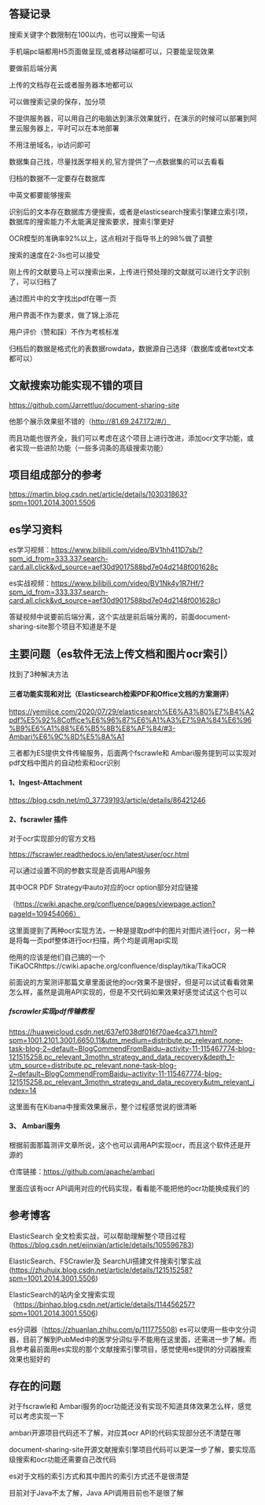 ## 答疑记录

搜索关键字个数限制在100以内，也可以搜索一句话

手机端pc端都用H5页面做呈现,或者移动端都可以，只要能呈现效果

要做前后端分离

上传的文档存在云或者服务器本地都可以

可以做搜索记录的保存，加分项

不提供服务器，可以用自己的电脑达到演示效果就行，在演示的时候可以部署到阿里云服务器上，平时可以在本地部署

不用注册域名，ip访问即可

数据集自己找，尽量找医学相关的,官方提供了一点数据集的可以去看看

归档的数据不一定要存在数据库

中英文都要能够搜索

识别后的文本存在数据库方便搜索，或者是elasticsearch搜索引擎建立索引项，数据库的搜索能力不太能满足搜索要求，搜索引擎更好

OCR模型的准确率92%以上，这点相对于指导书上的98%做了调整

搜索的速度在2-3s也可以接受

刚上传的文献要马上可以搜索出来，上传进行预处理的文献就可以进行文字识别了，可以归档了

通过图片中的文字找出pdf在哪一页

用户界面不作为要求，做了锦上添花

用户评价（赞和踩）不作为考核标准

归档后的数据是格式化的表数据rowdata，数据源自己选择（数据库或者text文本都可以）

## 文献搜索功能实现不错的项目

https://github.com/Jarrettluo/document-sharing-site

他那个展示效果挺不错的（http://81.69.247.172/#/）

而且功能也很齐全，我们可以考虑在这个项目上进行改进，添加ocr文字功能，或者实现一些进阶功能（一些多词条的高级搜索功能）

## 项目组成部分的参考

https://martin.blog.csdn.net/article/details/103031863?spm=1001.2014.3001.5506

## es学习资料

es学习视频：https://www.bilibili.com/video/BV1hh411D7sb/?spm_id_from=333.337.search-card.all.click&vd_source=aef30d9017588bd7e04d2148f001628c

es实战视频：https://www.bilibili.com/video/BV1Nk4y1R7Hf/?spm_id_from=333.337.search-card.all.click&vd_source=aef30d9017588bd7e04d2148f001628c)

答疑视频中说要前后端分离，这个实战是前后端分离的，前面document-sharing-site那个项目不知道是不是

## 主要问题（es软件无法上传文档和图片ocr索引）

找到了3种解决方法

#### 三者功能实现和对比（Elasticsearch检索PDF和Office文档的方案测评）

https://yemilice.com/2020/07/29/elasticsearch%E6%A3%80%E7%B4%A2pdf%E5%92%8Coffice%E6%96%87%E6%A1%A3%E7%9A%84%E6%96%B9%E6%A1%88%E6%B5%8B%E8%AF%84/#3-Ambari%E6%9C%8D%E5%8A%A1

三者都为ES提供文件传输服务，后面两个fscrawle和 Ambari服务提到可以实现对pdf文档中图片的自动检索和ocr识别

#### 1、Ingest-Attachment

https://blog.csdn.net/m0_37739193/article/details/86421246

#### 2、fscrawler 插件

对于ocr实现部分的官方文档

https://fscrawler.readthedocs.io/en/latest/user/ocr.html

可以通过设置不同的参数实现是否调用API服务

其中OCR PDF Strategy中auto对应的ocr option部分对应链接

（https://cwiki.apache.org/confluence/pages/viewpage.action?pageId=109454066）

这里面提到了两种ocr实现方法，一种是提取pdf中的图片对图片进行ocr，另一种是将每一页pdf整体进行ocr扫描，两个均是调用api实现

他用的应该是他们自己搞的一个TiKaOCRhttps://cwiki.apache.org/confluence/display/tika/TikaOCR

前面说的方案测评那篇文章里面说他的ocr效果不是很好，但是可以试试看看效果怎么样，虽然是调用API实现的，但是不交代码如果效果好感觉试试这个也可以

##### fscrawler实现pdf传输教程

https://huaweicloud.csdn.net/637ef038df016f70ae4ca371.html?spm=1001.2101.3001.6650.11&utm_medium=distribute.pc_relevant.none-task-blog-2~default~BlogCommendFromBaidu~activity-11-115467774-blog-121515258.pc_relevant_3mothn_strategy_and_data_recovery&depth_1-utm_source=distribute.pc_relevant.none-task-blog-2~default~BlogCommendFromBaidu~activity-11-115467774-blog-121515258.pc_relevant_3mothn_strategy_and_data_recovery&utm_relevant_index=14

这里面有在Kibana中搜索效果展示，整个过程感觉说的很清晰

#### 3、 Ambari服务

根据前面那篇测评文章所说，这个也可以调用API实现ocr，而且这个软件还是开源的

仓库链接：https://github.com/apache/ambari

里面应该有ocr API调用对应的代码实现，看看能不能把他的ocr功能换成我们的

## 参考博客

ElasticSearch 全文检索实战，可以帮助理解整个项目过程(https://blog.csdn.net/ejinxian/article/details/105596783)

ElasticSearch、FSCrawler及 SearchUI搭建文件搜索引擎实战(https://zhuhuix.blog.csdn.net/article/details/121515258?spm=1001.2014.3001.5506)

ElasticSearch的站内全文搜索实现（https://binhao.blog.csdn.net/article/details/114456257?spm=1001.2014.3001.5506)

es分词器（https://zhuanlan.zhihu.com/p/111775508) es可以使用一些中文分词器，目前了解到PubMed中的医学分词似乎不能用在这里面，还需进一步了解。而且参考最前面用es实现的那个文献搜索引擎项目，感觉使用es提供的分词器搜索效果也挺好的

## 存在的问题

对于fscrawle和 Ambari服务的ocr功能还没有实现不知道具体效果怎么样，感觉可以考虑实现一下

ambari开源项目代码还不了解，对应其ocr API的代码实现部分还不清楚在哪

document-sharing-site开源文献搜索引擎项目代码可以更深一步了解，要实现高级搜索和ocr功能还需要自己改代码

es对于文档的索引方式和其中图片的索引方式还不是很清楚

目前对于Java不太了解，Java API调用目前也不是很了解





